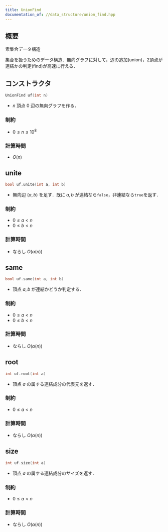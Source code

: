 ```yaml
---
title: UnionFind
documentation_of: //data_structure/union_find.hpp
---
```


## 概要

素集合データ構造

集合を扱うためのデータ構造．無向グラフに対して，辺の追加(union)，2頂点が連結かの判定(find)が高速に行える．



## コンストラクタ

```cpp
UnionFind uf(int n)
```

* $n$ 頂点 $0$ 辺の無向グラフを作る．

### 制約

* $0 \leq n \leq 10 ^ 8$

### 計算時間

* $O(n)$



## unite

```cpp
bool uf.unite(int a, int b)
```

* 無向辺 $(a, b)$ を足す．既に $a, b$ が連結なら`false`，非連結なら`true`を返す．

### 制約

* $0 \leq a < n$
* $0 \leq b < n$

### 計算時間

* ならし $O(\alpha(n))$



## same

```cpp
bool uf.same(int a, int b)
```

* 頂点 $a, b$ が連結かどうか判定する．

### 制約

* $0 \leq a < n$
* $0 \leq b < n$

### 計算時間

* ならし $O(\alpha(n))$



## root

```cpp
int uf.root(int a)
```

* 頂点 $a$ の属する連結成分の代表元を返す．

### 制約

* $0 \leq a < n$

### 計算時間

* ならし $O(\alpha(n))$



## size

```cpp
int uf.size(int a)
```

* 頂点 $a$ の属する連結成分のサイズを返す．

### 制約

* $0 \leq a < n$

### 計算時間

* ならし $O(\alpha(n))$